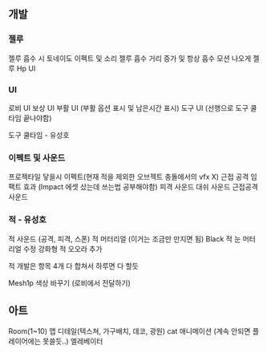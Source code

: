 ## 개발
### 젤루
젤루 흡수 시 토네이도 이펙트 및 소리
젤루 흡수 거리 증가 및 항상 흡수 모션 나오게
젤루 Hp UI

### UI
로비 UI
보상 UI
부활 UI (부활 옵션 표시 및 남은시간 표시)
도구 UI (선행으로 도구 쿨타임 끝나야함)

도구 쿨타임 - 유성호

### 이펙트 및 사운드
프로젝타일 닿을시 이펙트(현재 적을 제외한 오브젝트 충돌에서의 vfx X)
근접 공격 임팩트 효과 (Impact 에셋 샀는데 쓰는법 공부해야함)
피격 사운드
대쉬 사운드
근접공격 사운드

### 적 - 유성호
적 사운드 (공격, 피격, 스폰)
적 머터리얼 (이거는 조금만 만지면 됨)
Black 적 눈 머터리얼 수정
강화형 적 오오라 추가

적 개발은 항목 4개 다 합쳐서 하루면 다 할듯


Mesh1p 색상 바꾸기 (로비에서 전달하기)


## 아트
Room(1~10)
맵 디테일(텍스쳐, 가구배치, 데코, 광원)
cat 애니메이션 (계속 안되면 플레이어에는 못쓸듯..)
엘레베이터